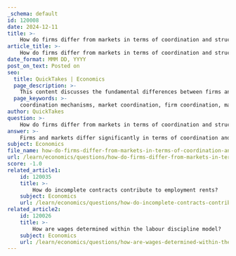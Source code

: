 ```yaml
---
_schema: default
id: 120008
date: 2024-12-11
title: >-
    How do firms differ from markets in terms of coordination and structure?
article_title: >-
    How do firms differ from markets in terms of coordination and structure?
date_format: MMM DD, YYYY
post_on_text: Posted on
seo:
  title: QuickTakes | Economics
  page_description: >-
    This content discusses the fundamental differences between firms and markets in terms of coordination and structure, highlighting how firms utilize managerial approaches for organization while markets rely on price signals and decentralized interactions.
  page_keywords: >-
    coordination mechanisms, market coordination, firm coordination, market structure, firm structure, efficiency, decision-making, economic activities, resource allocation, transaction cost economics
author: QuickTakes
question: >-
    How do firms differ from markets in terms of coordination and structure?
answer: >-
    Firms and markets differ significantly in terms of coordination and structure, primarily in how they organize economic activities and allocate resources.\n\n1. **Coordination Mechanisms**:\n   - **Market Coordination**: In a market, coordination occurs through price signals and the interactions of buyers and sellers. Firms respond to changes in market prices, which reflect supply and demand dynamics. This decentralized approach allows for an optimal allocation of resources as firms adjust their production based on market conditions. For instance, if the price of a good rises due to increased demand, firms are incentivized to produce more of that good.\n   - **Firm Coordination**: In contrast, firms coordinate activities internally through managerial structures and hierarchies. This involves organizing various production factors to achieve efficiency and meet market demands. Managerial coordination focuses on task organization within the firm, aiming for internal efficiency rather than relying solely on external market signals.\n\n2. **Structure**:\n   - **Firm Structure**: Firms typically have a defined organizational structure that includes roles, responsibilities, and processes. This structure allows for centralized decision-making, which can lead to more efficient production processes, especially in complex operations where coordination among various inputs is crucial.\n   - **Market Structure**: Markets can be characterized by different structures, such as perfect competition, monopolistic competition, oligopoly, and monopoly. Each structure influences how firms operate within the market, affecting pricing strategies, competition levels, and overall economic outcomes. For example, in a perfectly competitive market, no single firm can influence prices, while in a monopoly, one firm has significant control over pricing and output.\n\n3. **Efficiency**:\n   - Firms can often coordinate certain economic activities more efficiently than markets, particularly when dealing with issues like opportunism and asset-specific investments. Transaction cost economics, as discussed by scholars like Ronald Coase and Oliver Williamson, highlights how firms use hierarchical structures to mitigate these challenges, allowing for more effective coordination than what might be achieved through market transactions alone.\n\nIn summary, while markets rely on decentralized price mechanisms for coordination, firms utilize structured managerial approaches to organize production and respond to market demands. This fundamental difference shapes their respective efficiencies and economic outcomes.
subject: Economics
file_name: how-do-firms-differ-from-markets-in-terms-of-coordination-and-structure.md
url: /learn/economics/questions/how-do-firms-differ-from-markets-in-terms-of-coordination-and-structure
score: -1.0
related_article1:
    id: 120035
    title: >-
        How do incomplete contracts contribute to employment rents?
    subject: Economics
    url: /learn/economics/questions/how-do-incomplete-contracts-contribute-to-employment-rents
related_article2:
    id: 120026
    title: >-
        How are wages determined within the labour discipline model?
    subject: Economics
    url: /learn/economics/questions/how-are-wages-determined-within-the-labour-discipline-model
---
```


&nbsp;